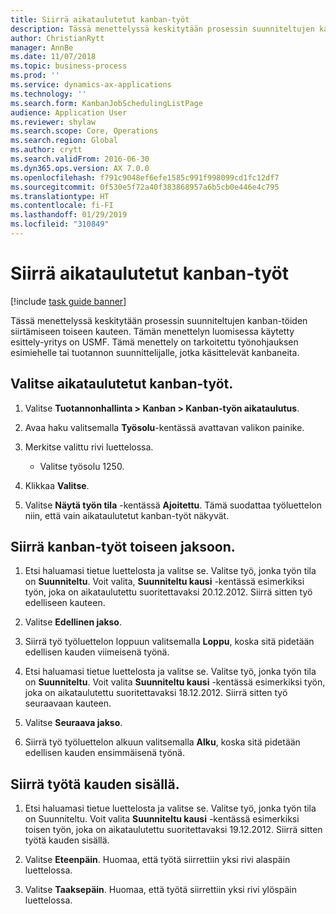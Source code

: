 ```yaml
---
title: Siirrä aikataulutetut kanban-työt
description: Tässä menettelyssä keskitytään prosessin suunniteltujen kanban-töiden siirtämiseen toiseen kauteen.
author: ChristianRytt
manager: AnnBe
ms.date: 11/07/2018
ms.topic: business-process
ms.prod: ''
ms.service: dynamics-ax-applications
ms.technology: ''
ms.search.form: KanbanJobSchedulingListPage
audience: Application User
ms.reviewer: shylaw
ms.search.scope: Core, Operations
ms.search.region: Global
ms.author: crytt
ms.search.validFrom: 2016-06-30
ms.dyn365.ops.version: AX 7.0.0
ms.openlocfilehash: f791c9048ef6efe1585c991f998099cd1fc12df7
ms.sourcegitcommit: 0f530e5f72a40f383868957a6b5cb0e446e4c795
ms.translationtype: HT
ms.contentlocale: fi-FI
ms.lasthandoff: 01/29/2019
ms.locfileid: "310849"
---
```

# <a name="move-scheduled-kanban-jobs"></a>Siirrä aikataulutetut kanban-työt

[!include [task guide banner](../../includes/task-guide-banner.md)]

Tässä menettelyssä keskitytään prosessin suunniteltujen kanban-töiden siirtämiseen toiseen kauteen. Tämän menettelyn luomisessa käytetty esittely-yritys on USMF. Tämä menettely on tarkoitettu työnohjauksen esimiehelle tai tuotannon suunnittelijalle, jotka käsittelevät kanbaneita.

## <a name="select-scheduled-kanban-jobs"></a>Valitse aikataulutetut kanban-työt. 

1. Valitse **Tuotannonhallinta > Kanban > Kanban-työn aikataulutus**. 

2. Avaa haku valitsemalla **Työsolu**-kentässä avattavan valikon painike. 

3. Merkitse valittu rivi luettelossa. 
   - Valitse työsolu 1250. 
4. Klikkaa **Valitse**. 

5. Valitse **Näytä työn tila** -kentässä **Ajoitettu**. Tämä suodattaa työluettelon niin, että vain aikataulutetut kanban-työt näkyvät. 

## <a name="move-kanban-jobs-to-a-different-period"></a>Siirrä kanban-työt toiseen jaksoon. 

1. Etsi haluamasi tietue luettelosta ja valitse se. Valitse työ, jonka työn tila on **Suunniteltu**. Voit valita, **Suunniteltu kausi** -kentässä esimerkiksi työn, joka on aikataulutettu suoritettavaksi 20.12.2012. Siirrä sitten työ edelliseen kauteen. 

2. Valitse **Edellinen jakso**. 

3. Siirrä työ työluettelon loppuun valitsemalla **Loppu**, koska sitä pidetään edellisen kauden viimeisenä työnä. 

4. Etsi haluamasi tietue luettelosta ja valitse se. Valitse työ, jonka työn tila on **Suunniteltu**. Voit valita **Suunniteltu kausi** -kentässä esimerkiksi työn, joka on aikataulutettu suoritettavaksi 18.12.2012. Siirrä sitten työ seuraavaan kauteen. 

5. Valitse **Seuraava jakso**. 

6. Siirrä työ työluettelon alkuun valitsemalla **Alku**, koska sitä pidetään edellisen kauden ensimmäisenä työnä. 

## <a name="move-a-job-within-a-period"></a>Siirrä työtä kauden sisällä. 

1. Etsi haluamasi tietue luettelosta ja valitse se. Valitse työ, jonka työn tila on Suunniteltu. Voit valita **Suunniteltu kausi** -kentässä esimerkiksi toisen työn, joka on aikataulutettu suoritettavaksi 19.12.2012. Siirrä sitten työtä kauden sisällä. 

2. Valitse **Eteenpäin**. Huomaa, että työtä siirrettiin yksi rivi alaspäin luettelossa. 

3. Valitse **Taaksepäin**. Huomaa, että työtä siirrettiin yksi rivi ylöspäin luettelossa.
